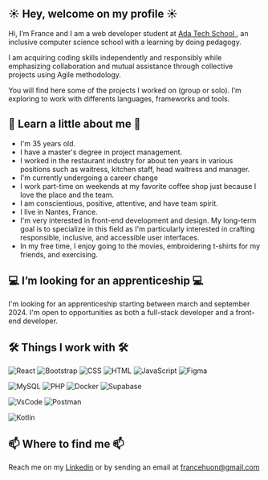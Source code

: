## ☀️  Hey, welcome on my profile ☀️ 
Hi, I’m France and I am a web developer student at 
[Ada Tech School ](https://adatechschool.fr), an inclusive computer science school with a learning by doing pedagogy. 

I am acquiring coding skills independently and responsibly while emphasizing collaboration and mutual assistance through collective projects using Agile methodology.

You will find here some of the projects I worked on (group or solo). I’m exploring  to work with differents languages, frameworks and tools.

## 🌈 Learn a little about me 🌈
* I'm 35 years old.
* I have a master's degree in project management.
* I worked in the restaurant industry for about ten years in various positions such as waitress, kitchen staff, head waitress and manager.
* I'm currently undergoing a career change
* I work part-time on weekends at my favorite coffee shop just because I love the place and the team.
* I am conscientious, positive, attentive, and have team spirit.
* I live in Nantes, France.
* I'm very interested in front-end development and design. My long-term goal is to specialize in this field as I'm particularly interested in crafting responsible, inclusive, and accessible user interfaces.
* In my free time, I enjoy going to the movies, embroidering t-shirts for my friends, and exercising.

## 💻 I’m looking for an apprenticeship 💻

I'm looking for an apprenticeship starting between march and september 2024. I'm open to opportunities as both a full-stack developer and a front-end developer.

## 🛠️ Things I work with 🛠️

![React](https://img.shields.io/badge/React-20232A?style=for-the-badge&logo=react&logoColor=61DAFB) ![Bootstrap](https://img.shields.io/badge/Bootstrap-563D7C?style=for-the-badge&logo=bootstrap&logoColor=white) ![CSS](https://img.shields.io/badge/CSS3-1572B6?style=for-the-badge&logo=css3&logoColor=white) ![HTML](https://img.shields.io/badge/HTML5-E34F26?style=for-the-badge&logo=html5&logoColor=white) ![JavaScript](https://img.shields.io/badge/JavaScript-323330?style=for-the-badge&logo=javascript&logoColor=F7DF1E) ![Figma](https://img.shields.io/badge/Figma-F24E1E?style=for-the-badge&logo=figma&logoColor=white)
        
![MySQL](https://img.shields.io/badge/MySQL-005C84?style=for-the-badge&logo=mysql&logoColor=white) ![PHP](https://img.shields.io/badge/PHP-777BB4?style=for-the-badge&logo=php&logoColor=white) ![Docker](https://img.shields.io/badge/Docker-2CA5E0?style=for-the-badge&logo=docker&logoColor=white) ![Supabase](https://img.shields.io/badge/Supabase-181818?style=for-the-badge&logo=supabase&logoColor=white)

![VsCode](https://img.shields.io/badge/VSCode-0078D4?style=for-the-badge&logo=visual%20studio%20code&logoColor=white) ![Postman](https://img.shields.io/badge/Postman-FF6C37?style=for-the-badge&logo=Postman&logoColor=white)

![Kotlin](https://camo.githubusercontent.com/ce54b742cd3861e20b7c3e342f923f5f36edd27cce8092e68a802de035ce79d8/68747470733a2f2f696d672e736869656c64732e696f2f62616467652f6b6f746c696e2d2532333746353246462e7376673f7374796c653d666f722d7468652d6261646765266c6f676f3d6b6f746c696e266c6f676f436f6c6f723d7768697465)

## 📫 Where to find me 📫 
Reach me on my 
[Linkedin](https://www.linkedin.com/in/francehuon/) or by sending an email at francehuon@gmail.com 

<!---
FranceHuon/FranceHuon is a ✨ special ✨ repository because its `README.md` (this file) appears on your GitHub profile.
You can click the Preview link to take a look at your changes.
--->
